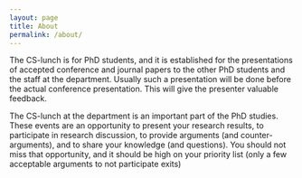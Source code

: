 ```yaml
---
layout: page
title: About
permalink: /about/
---
```


The CS-lunch is for PhD students, and it is established for the presentations of
accepted conference and journal papers to the other PhD students and the staff
at the department.  Usually such a presentation will be done before the actual
conference presentation. This will give the presenter valuable feedback. 

The CS-lunch at the department is an important part of the PhD studies.  These
events are an opportunity to present your research results, to participate in
research discussion, to provide arguments (and counter-arguments), and to share
your knowledge (and questions).  You should not miss that opportunity, and it
should be high on your priority list (only a few acceptable arguments to not
participate exits)
